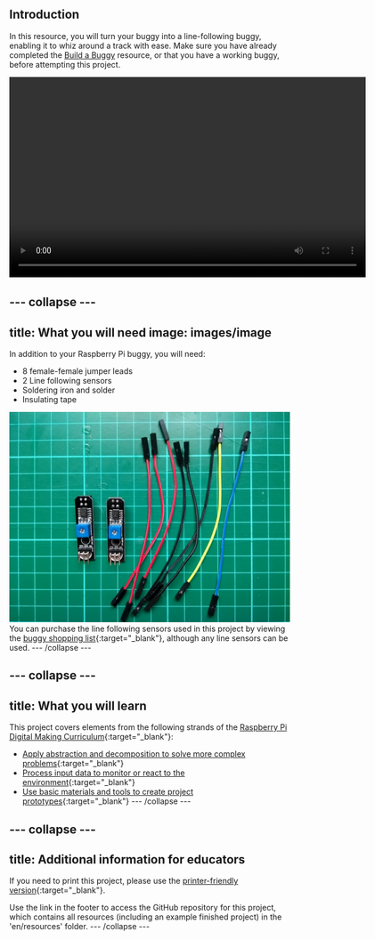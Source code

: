 ## Introduction

In this resource, you will turn your buggy into a line-following buggy, enabling it to whiz around a track with ease. Make sure you have already completed the [Build a Buggy](https://projects.raspberrypi.org/en/projects/build-a-buggy) resource, or that you have a working buggy, before attempting this project.

<video width="640" height="360" controls>
<source src="images/showcase.webm" type="video/webm">
Your browser does not support WebM video, try FireFox or Chrome
</video>


--- collapse ---
---
title: What you will need
image: images/image
---
In addition to your Raspberry Pi buggy, you will need:

- 8 female-female jumper leads
- 2 Line following sensors
- Soldering iron and solder
- Insulating tape

![components](images/components.jpg)
You can purchase the line following sensors used in this project by viewing the [buggy shopping list](https://my.aliexpress.com/wishlist/wish_list_product_list.htm?spm=a2g0s.8937460.0.0.EKSrsx&currentGroupId=100000000943756){:target="_blank"}, although any line sensors can be used.
--- /collapse ---


--- collapse ---
---
title: What you will learn
---
This project covers elements from the following strands of the [Raspberry Pi Digital Making Curriculum](http://rpf.io/curriculum){:target="_blank"}:
+ [Apply abstraction and decomposition to solve more complex problems](https://curriculum.raspberrypi.org/programming/developer/){:target="_blank"}
+ [Process input data to monitor or react to the environment](https://curriculum.raspberrypi.org/physical-computing/developer/){:target="_blank"}
+ [Use basic materials and tools to create project prototypes](https://curriculum.raspberrypi.org/manufacture/creator/){:target="_blank"}
--- /collapse ---


--- collapse ---
---
title: Additional information for educators
---
If you need to print this project, please use the [printer-friendly version](https://projects.raspberrypi.org/en/projects/project-name/print){:target="_blank"}.

Use the link in the footer to access the GitHub repository for this project, which contains all resources (including an example finished project) in the 'en/resources' folder.
--- /collapse ---




